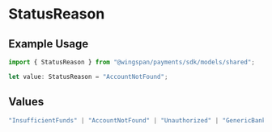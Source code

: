 # StatusReason

## Example Usage

```typescript
import { StatusReason } from "@wingspan/payments/sdk/models/shared";

let value: StatusReason = "AccountNotFound";
```

## Values

```typescript
"InsufficientFunds" | "AccountNotFound" | "Unauthorized" | "GenericBankError" | "GenericCardError" | "CardCurrencyNotSupported" | "CardExpired" | "CardInputInvalid"
```